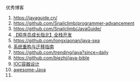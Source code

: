 优秀博客

1. https://javaguide.cn/
2. https://github.com/Snailclimb/programmer-advancement
3. https://github.com/Snailclimb/JavaGuide/
4. [【程序员成长指北】全栈开发](https://github.com/koala-coding/goodBlog)
5. https://github.com/longxiaonan/java-sea
6. [系统重构与迁移指南](https://github.com/phodal/migration)
7. <https://github.com/trending/java?since=daily>
8. <https://github.com/biezhi/java-bible>
9. [IOC容器设计](https://github.com/biezhi/java-bible/blob/master/ioc/3.myioc.md)
10. [awesome-Java](https://github.com/jobbole/awesome-java-cn)
11. 

